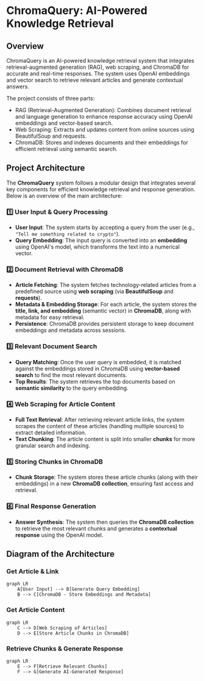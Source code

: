 # ChromaQuery: AI-Powered Knowledge Retrieval

## Overview
ChromaQuery is an AI-powered knowledge retrieval system that integrates retrieval-augmented generation (RAG), web scraping, and ChromaDB for accurate and real-time responses. The system uses OpenAI embeddings and vector search to retrieve relevant articles and generate contextual answers.

The project consists of three parts:  
- RAG (Retrieval-Augmented Generation): Combines document retrieval and language generation to enhance response accuracy using OpenAI embeddings and vector-based search.
- Web Scraping: Extracts and updates content from online sources using BeautifulSoup and requests.
- ChromaDB: Stores and indexes documents and their embeddings for efficient retrieval using semantic search.

## Project Architecture

The **ChromaQuery** system follows a modular design that integrates several key components for efficient knowledge retrieval and response generation. Below is an overview of the main architecture:

### **1️⃣ User Input & Query Processing**
- **User Input**: The system starts by accepting a query from the user (e.g., `"Tell me something related to crypto"`).
- **Query Embedding**: The input query is converted into an **embedding** using OpenAI's model, which transforms the text into a numerical vector.

### **2️⃣ Document Retrieval with ChromaDB**
- **Article Fetching**: The system fetches technology-related articles from a predefined source using **web scraping** (via **BeautifulSoup** and **requests**).
- **Metadata & Embedding Storage**: For each article, the system stores the **title, link, and embedding** (semantic vector) in **ChromaDB**, along with metadata for easy retrieval.
- **Persistence**: ChromaDB provides persistent storage to keep document embeddings and metadata across sessions.

### **3️⃣ Relevant Document Search**
- **Query Matching**: Once the user query is embedded, it is matched against the embeddings stored in ChromaDB using **vector-based search** to find the most relevant documents.
- **Top Results**: The system retrieves the top documents based on **semantic similarity** to the query embedding.

### **4️⃣ Web Scraping for Article Content**
- **Full Text Retrieval**: After retrieving relevant article links, the system scrapes the content of these articles (handling multiple sources) to extract detailed information.
- **Text Chunking**: The article content is split into smaller **chunks** for more granular search and indexing.

### **5️⃣ Storing Chunks in ChromaDB**
- **Chunk Storage**: The system stores these article chunks (along with their embeddings) in a new **ChromaDB collection**, ensuring fast access and retrieval.
  
### **6️⃣ Final Response Generation**
- **Answer Synthesis**: The system then queries the **ChromaDB collection** to retrieve the most relevant chunks and generates a **contextual response** using the OpenAI model.

## **Diagram of the Architecture**
### **Get Article & Link**
```mermaid
graph LR
    A[User Input] --> B[Generate Query Embedding]
    B --> C[ChromaDB - Store Embeddings and Metadata]
```
### **Get Article Content**
```mermaid
graph LR
    C --> D[Web Scraping of Articles]
    D --> E[Store Article Chunks in ChromaDB]
```
### **Retrieve Chunks & Generate Response**
```mermaid
graph LR
    E --> F[Retrieve Relevant Chunks]
    F --> G[Generate AI-Generated Response]
```



